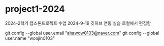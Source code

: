 # project1-2024
2024-2학기 캡스톤프로젝트 수업
2024-9-19 깃허브 연동 실습
로컬에서 편집함

git config --global user.email "ahawow0103@naver.com"
git config --global user.name "woojin0103"